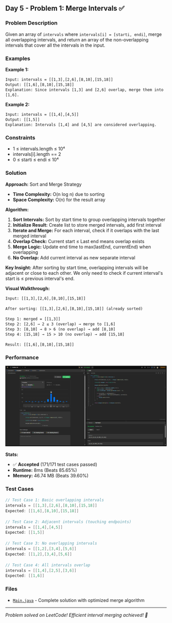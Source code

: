 ## Day 5 - Problem 1: Merge Intervals ✅

### Problem Description
Given an array of `intervals` where `intervals[i] = [starti, endi]`, merge all overlapping intervals, and return an array of the non-overlapping intervals that cover all the intervals in the input.

### Examples

**Example 1:**
```
Input: intervals = [[1,3],[2,6],[8,10],[15,18]]
Output: [[1,6],[8,10],[15,18]]
Explanation: Since intervals [1,3] and [2,6] overlap, merge them into [1,6].
```

**Example 2:**
```
Input: intervals = [[1,4],[4,5]]
Output: [[1,5]]
Explanation: Intervals [1,4] and [4,5] are considered overlapping.
```

### Constraints
- 1 ≤ intervals.length ≤ 10⁴
- intervals[i].length == 2
- 0 ≤ starti ≤ endi ≤ 10⁴

### Solution

**Approach:** Sort and Merge Strategy
- **Time Complexity:** O(n log n) due to sorting
- **Space Complexity:** O(n) for the result array

**Algorithm:**
1. **Sort Intervals:** Sort by start time to group overlapping intervals together
2. **Initialize Result:** Create list to store merged intervals, add first interval
3. **Iterate and Merge:** For each interval, check if it overlaps with the last merged interval
4. **Overlap Check:** Current start ≤ Last end means overlap exists
5. **Merge Logic:** Update end time to max(lastEnd, currentEnd) when overlapping
6. **No Overlap:** Add current interval as new separate interval

**Key Insight:** After sorting by start time, overlapping intervals will be adjacent or close to each other. We only need to check if current interval's start is ≤ previous interval's end.

**Visual Walkthrough:**
```
Input: [[1,3],[2,6],[8,10],[15,18]]

After sorting: [[1,3],[2,6],[8,10],[15,18]] (already sorted)

Step 1: merged = [[1,3]]
Step 2: [2,6] → 2 ≤ 3 (overlap) → merge to [1,6]
Step 3: [8,10] → 8 > 6 (no overlap) → add [8,10]
Step 4: [15,18] → 15 > 10 (no overlap) → add [15,18]

Result: [[1,6],[8,10],[15,18]]
```

### Performance
![LeetCode Submission Result](https://github.com/syntherat/teachers-day-vitb/blob/main/Day5/Problem%201/img.png)

**Stats:**
- ✅ **Accepted** (171/171 test cases passed)
- **Runtime:** 8ms (Beats 85.65%)
- **Memory:** 46.74 MB (Beats 39.60%)

### Test Cases
```java
// Test Case 1: Basic overlapping intervals
intervals = [[1,3],[2,6],[8,10],[15,18]]
Expected: [[1,6],[8,10],[15,18]]

// Test Case 2: Adjacent intervals (touching endpoints)
intervals = [[1,4],[4,5]]
Expected: [[1,5]]

// Test Case 3: No overlapping intervals
intervals = [[1,2],[3,4],[5,6]]
Expected: [[1,2],[3,4],[5,6]]

// Test Case 4: All intervals overlap
intervals = [[1,4],[2,5],[3,6]]
Expected: [[1,6]]
```

### Files
- [`Main.java`](Main.java) - Complete solution with optimized merge algorithm

---
*Problem solved on LeetCode! Efficient interval merging achieved! 🚀*